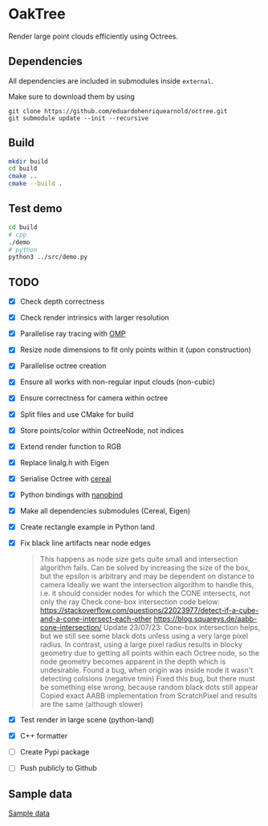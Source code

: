 # OakTree
Render large point clouds efficiently using Octrees.

## Dependencies

All dependencies are included in submodules inside `external`.

Make sure to download them by using
```shell
git clone https://github.com/eduardohenriquearnold/octree.git
git submodule update --init --recursive
```

## Build
```bash
mkdir build
cd build
cmake ..
cmake --build .
```

## Test demo
```bash
cd build
# cpp
./demo
# python
python3 ../src/demo.py
```

## TODO

- [x] Check depth correctness
- [x] Check render intrinsics with larger resolution
- [x] Parallelise ray tracing with [OMP](https://bisqwit.iki.fi/story/howto/openmp/)
- [x] Resize node dimensions to fit only points within it (upon construction)
- [x] Parallelise octree creation
- [x] Ensure all works with non-regular input clouds (non-cubic)
- [x] Ensure correctness for camera within octree
- [x] Split files and use CMake for build
- [x] Store points/color within OctreeNode, not indices
- [x] Extend render function to RGB

- [x] Replace linalg.h with Eigen
- [x] Serialise Octree with [cereal](https://uscilab.github.io/cereal/)
- [x] Python bindings with [nanobind](https://github.com/wjakob/nanobind)
- [x] Make all dependencies submodules (Cereal, Eigen)
- [x] Create rectangle example in Python land
- [x] Fix black line artifacts near node edges
    > This happens as node size gets quite small and intersection algorithm fails. 
    > Can be solved by increasing the size of the box, but the epsilon is arbitrary and may be dependent on distance to camera
    > Ideally we want the intersection algorithm to handle this, i.e. it should consider nodes for which the CONE intersects, not only the ray
    > Check cone-box intersection code below:
    > https://stackoverflow.com/questions/22023977/detect-if-a-cube-and-a-cone-intersect-each-other
    >  https://blog.squareys.de/aabb-cone-intersection/
    > Update 23/07/23: Cone-box intersection helps, but we still see some black dots unless using a very large pixel
    radius. In contrast, using a large pixel radius results in blocky geometry due to getting all points within each 
    Octree node, so the node geometry becomes apparent in the depth which is undesirable.
    > Found a bug, when origin was inside node it wasn't detecting colisions (negative tmin)
    > Fixed this bug, but there must be something else wrong, because random black dots still appear
    > Copied exact AABB implementation from ScratchPixel and results are the same (although slower)
- [x] Test render in large scene (python-land)
- [x] C++ formatter
- [ ] Create Pypi package
- [ ] Push publicly to Github

## Sample data
[Sample data](http://kos.informatik.uni-osnabrueck.de/3Dscans/)